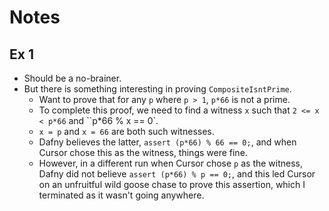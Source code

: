 # Notes

## Ex 1

* Should be a no-brainer. 
* But there is something interesting in proving `CompositeIsntPrime`.
  * Want to prove that for any `p` where `p > 1`,  `p*66` is not a prime.
  * To complete this proof, we need to find a witness `x` such that `2 <= x < p*66` and ``p*66 % x == 0`.
  * `x = p` and `x = 66` are both such witnesses.
  * Dafny believes the latter, `assert (p*66) % 66 == 0;`, and when Cursor chose this as the witness, things were fine.
  * However, in a different run when Cursor chose `p` as the witness, Dafny did not believe `assert (p*66) % p == 0;`, and this led Cursor on an unfruitful wild goose chase to prove this assertion, which I terminated as it wasn't going anywhere.
